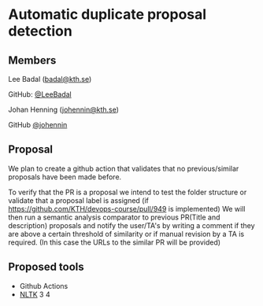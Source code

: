 # Automatic duplicate proposal detection
## Members
Lee Badal (badal@kth.se)

GitHub: [@LeeBadal](https://github.com/LeeBadal)

Johan Henning (johennin@kth.se)

GitHub [@johennin](https://github.com/johennin)

## Proposal
We plan to create a github action that validates that no previous/similar proposals have been made before.

To verify that the PR is a proposal we intend to test the folder structure or validate that a proposal label is assigned (if  https://github.com/KTH/devops-course/pull/949 is implemented)
We will then run a semantic analysis comparator to previous PR(Title and description) proposals and notify the user/TA's by writing a comment if they are above a certain threshold of similarity or if manual revision by a TA is required. (In this case the URLs to the similar PR will be provided)

## Proposed tools
 * Github Actions
 * [NLTK](https://www.nltk.org/)
3
4
